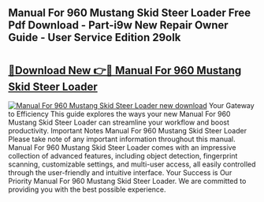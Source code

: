 ## Manual For 960 Mustang Skid Steer Loader Free Pdf Download - Part-i9w New Repair Owner Guide - User Service Edition 29oIk

# <h2><a href="http://bc94654.oget.top/?id=Manual+For+960+Mustang+Skid+Steer+Loader">🔗Download New 👉🔴 Manual For 960 Mustang Skid Steer Loader</a></h2>

[![Manual For 960 Mustang Skid Steer Loader new download](https://i.imgur.com/5g1atiW.png)](http://bc94654.oget.top/?id=Manual+For+960+Mustang+Skid+Steer+Loader)
Your Gateway to Efficiency This guide explores the ways your new Manual For 960 Mustang Skid Steer Loader can streamline your workflow and boost productivity. Important Notes Manual For 960 Mustang Skid Steer Loader Please take note of any important information throughout this manual. Manual For 960 Mustang Skid Steer Loader comes with an impressive collection of advanced features, including object detection, fingerprint scanning, customizable settings, and multi-user access, all easily controlled through the user-friendly and intuitive interface. Your Success is Our Priority Manual For 960 Mustang Skid Steer Loader. We are committed to providing you with the best possible experience.
